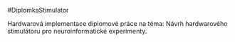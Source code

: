#DiplomkaStimulator

Hardwarová implementace diplomové práce na téma: Návrh hardwarového stimulátoru pro neuroinformatické experimenty.